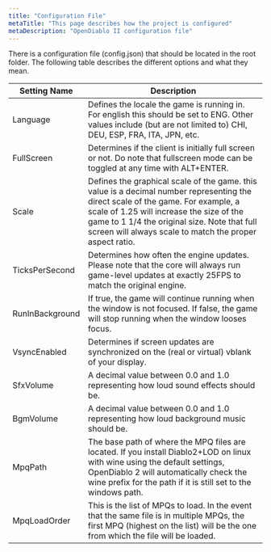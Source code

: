 ```yaml
---
title: "Configuration File"
metaTitle: "This page describes how the project is configured"
metaDescription: "OpenDiablo II configuration file"
---
```


There is a configuration file (config.json) that should be located in the root folder. The following table describes the different options and what they mean.

|Setting Name |	Description |
|-|-|
|Language	|Defines the locale the game is running in. For english this should be set to ENG. Other values include (but are not limited to) CHI, DEU, ESP, FRA, ITA, JPN, etc.|
|FullScreen|	Determines if the client is initially full screen or not. Do note that fullscreen mode can be toggled at any time with ALT+ENTER.|
|Scale|	Defines the graphical scale of the game. this value is a decimal number representing the direct scale of the game. For example, a scale of 1.25 will increase the size of the game to 1 1/4 the original size. Note that full screen will always scale to match the proper aspect ratio.|
|TicksPerSecond	| Determines how often the engine updates. Please note that the core will always run game-level updates at exactly 25FPS to match the original engine.|
|RunInBackground|	If true, the game will continue running when the window is not focused. If false, the game will stop running when the window looses focus.|
|VsyncEnabled |	Determines if screen updates are synchronized on the (real or virtual) vblank of your display.|
|SfxVolume|	A decimal value between 0.0 and 1.0 representing how loud sound effects should be.|
|BgmVolume|	A decimal value between 0.0 and 1.0 representing how loud background music should be.|
|MpqPath|	The base path of where the MPQ files are located. If you install Diablo2+LOD on linux with wine using the default settings, OpenDiablo 2 will automatically check the wine prefix for the path if it is still set to the windows path.|
|MpqLoadOrder|	This is the list of MPQs to load. In the event that the same file is in multiple MPQs, the first MPQ (highest on the list) will be the one from which the file will be loaded.|